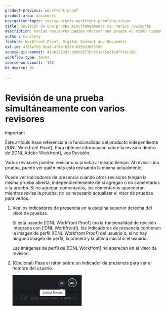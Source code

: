 ```yaml
---
product-previous: workfront-proof
product-area: documents
navigation-topic: review-proofs-workfront-proofing-viewer
title: Revisión de una prueba simultáneamente con varios revisores
description: Varios revisores pueden revisar una prueba al mismo tiempo. Al revisar una prueba, puede ver quién más está revisando la misma actualmente.
author: Courtney
feature: Workfront Proof, Digital Content and Documents
exl-id: 4f55af53-0ca8-4f50-b539-b93d13655f0c
source-git-commit: 41ab1312d2ccb8b8271bc851a35e31e9ff18c16b
workflow-type: tm+mt
source-wordcount: '198'
ht-degree: 0%

---
```


# Revisión de una prueba simultáneamente con varios revisores

>[!IMPORTANT]
>
>Este artículo hace referencia a la funcionalidad del producto independiente [!DNL Workfront Proof]. Para obtener información sobre la revisión dentro de [!DNL Adobe Workfront], vea [Revisión](../../../review-and-approve-work/proofing/proofing.md).

Varios revisores pueden revisar una prueba al mismo tiempo. Al revisar una prueba, puede ver quién más está revisando la misma actualmente.

Puede ver indicadores de presencia cuando otros revisores tengan la misma prueba abierta, independientemente de si agregan o no comentarios a la prueba. Si no agregan comentarios, los comentarios aparecerán mientras revisa la prueba; no es necesario actualizar el visor de pruebas para verlos.

1. Vea los indicadores de presencia en la esquina superior derecha del visor de pruebas.

   Si está usando [!DNL Workfront Proof] (no la funcionalidad de revisión integrada con [!DNL Workfront]), los indicadores de presencia contienen la imagen de perfil [!DNL Workfront Proof] del usuario o, si no hay ninguna imagen de perfil, la primera y la última inicial si el usuario.

   Las imágenes de perfil de [!DNL Workfront] no aparecen en el visor de revisión.

1. (Opcional) Pase el ratón sobre un indicador de presencia para ver el nombre del usuario.

   ![](assets/proof-presence.png)
